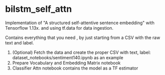 # bilstm_self_attn

Implementation of "A structured self-attentive sentence embedding" with Tensorflow 1.13x. and using tf.data for data ingestion.

Contains everything that you need , by just starting from a CSV with the raw text and label.

1. (Optional) Fetch the data and create the proper CSV with text, label: dataset_notebooks/sentiment140.ipynb as an example 
2. Prepare Vocabulary and Embedding Matrix notebook
3. Classifier Attn notebook contains the model as a TF estimator

